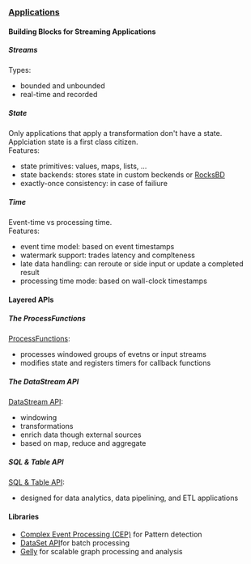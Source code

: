 ### [Applications](https://flink.apache.org/flink-applications.html)

#### Building Blocks for Streaming Applications

##### Streams

Types:
* bounded and unbounded
* real-time and recorded

##### State

Only applications that apply a transformation don't have a state.  
Applciation state is a first class citizen.  
Features:
* state primitives: values, maps, lists, ...
* state backends: stores state in custom beckends or [RocksBD](https://rocksdb.org/)
* exactly-once consistency: in case of failiure

##### Time

Event-time vs processing time.  
Features:
* event time model: based on event timestamps
* watermark support: trades latency and complteness
* late data handling: can reroute or side input or update a completed result
* processing time mode: based on wall-clock timestamps

#### Layered APIs

##### The ProcessFunctions

[ProcessFunctions](https://ci.apache.org/projects/flink/flink-docs-release-1.13/docs/dev/datastream/operators/process_function/):
* processes windowed groups of evetns or input streams
* modifies state and registers timers for callback functions

##### The DataStream API

[DataStream API]():
* windowing
* transformations
* enrich data though external sources
* based on map, reduce and aggregate

##### SQL & Table API

[SQL & Table API](https://ci.apache.org/projects/flink/flink-docs-release-1.13/docs/dev/table/overview/):
* designed for data analytics, data pipelining, and ETL applications

#### Libraries

* [Complex Event Processing (CEP)](https://ci.apache.org/projects/flink/flink-docs-release-1.13/docs/libs/cep/) for Pattern detection
* [DataSet API](https://ci.apache.org/projects/flink/flink-docs-release-1.13/docs/dev/dataset/overview/)for batch processing
* [Gelly](https://ci.apache.org/projects/flink/flink-docs-release-1.13/docs/libs/gelly/overview/) for scalable graph processing and analysis